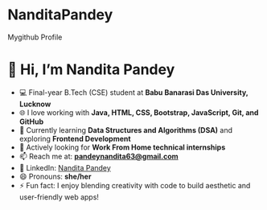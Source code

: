 # NanditaPandey
Mygithub Profile
# 👋 Hi, I’m Nandita Pandey

- 💻 Final-year B.Tech (CSE) student at **Babu Banarasi Das University, Lucknow**
- 🌐 I love working with **Java, HTML, CSS, Bootstrap, JavaScript, Git, and GitHub**
- 🎯 Currently learning **Data Structures and Algorithms (DSA)** and exploring **Frontend Development**
- 👀 Actively looking for **Work From Home technical internships**
- 📫 Reach me at: **pandeynandita63@gmail.com**
- 💼 LinkedIn: [Nandita Pandey](https://www.linkedin.com/in/nandita-pandey-304b33252)
- 😄 Pronouns: **she/her**
- ⚡ Fun fact: I enjoy blending creativity with code to build aesthetic and user-friendly web apps!
